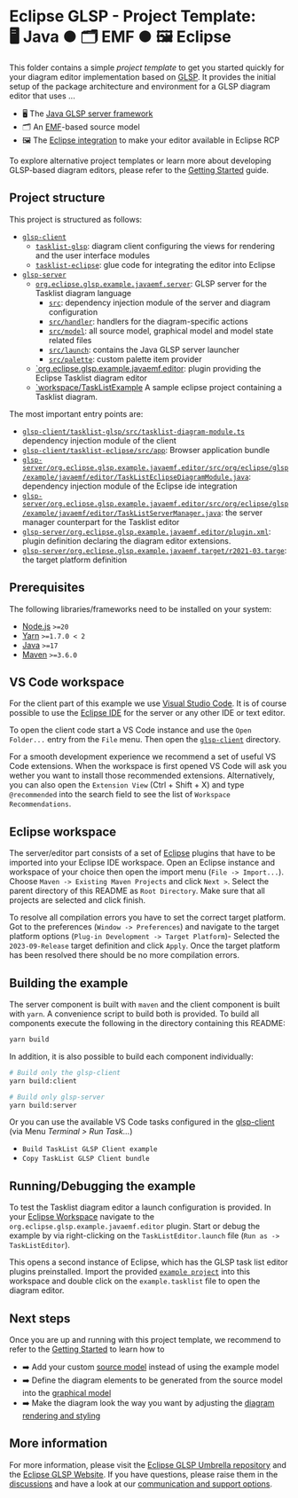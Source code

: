# Eclipse GLSP - Project Template:<br> 🖥️ Java ● 🗂️ EMF ● 🖼️ Eclipse

This folder contains a simple _project template_ to get you started quickly for your diagram editor implementation based on [GLSP](https://github.com/eclipse-glsp/glsp).
It provides the initial setup of the package architecture and environment for a GLSP diagram editor that uses ...

-   🖥️ The [Java GLSP server framework](https://github.com/eclipse-glsp/glsp-server)
-   🗂️ An [EMF](https://www.eclipse.org/modeling/emf/)-based source model
-   🖼️ The [Eclipse integration](https://github.com/eclipse-glsp/glsp-eclipse-integration) to make your editor available in Eclipse RCP

To explore alternative project templates or learn more about developing GLSP-based diagram editors, please refer to the [Getting Started](https://www.eclipse.org/glsp/documentation/gettingstarted) guide.

## Project structure

This project is structured as follows:

-   [`glsp-client`](glsp-client)
    -   [`tasklist-glsp`](glsp-client/tasklist-glsp): diagram client configuring the views for rendering and the user interface modules
    -   [`tasklist-eclipse`](glsp-client/tasklist-eclipse): glue code for integrating the editor into Eclipse
-   [`glsp-server`](glsp-server)
    -   [`org.eclipse.glsp.example.javaemf.server`](glsp-server/org.eclipse.glsp.example.javaemf.server/): GLSP server for the Tasklist diagram language
        -   [`src`](glsp-server/org.eclipse.glsp.example.javaemf.server/src/org/eclipse/glsp/example/javaemf/server/): dependency injection module of the server and diagram configuration
        -   [`src/handler`](glsp-server/org.eclipse.glsp.example.javaemf.server/src/org/eclipse/glsp/example/javaemf/server/handler/): handlers for the diagram-specific actions
        -   [`src/model`](glsp-server/org.eclipse.glsp.example.javaemf.server/src/org/eclipse/glsp/example/javaemf/server/model): all source model, graphical model and model state related files
        -   [`src/launch`](glsp-server/org.eclipse.glsp.example.javaemf.server/src/org/eclipse/glsp/example/javaemf/server/launch): contains the Java GLSP server launcher
        -   [`src/palette`](glsp-server/org.eclipse.glsp.example.javaemf.server/src/org/eclipse/glsp/example/javaemf/server/palette/): custom palette item provider
    -   [`org.eclipse.glsp.example.javaemf.editor](glsp-server/org.eclipse.glsp.example.javaemf.editor/): plugin providing the Eclipse Tasklist diagram editor
    -   [`workspace/TaskListExample](glsp-server/workspace/TaskListExample/) A sample eclipse project containing a Tasklist diagram.

The most important entry points are:

-   [`glsp-client/tasklist-glsp/src/tasklist-diagram-module.ts`](glsp-client/tasklist-glsp/src/tasklist-diagram-module.ts) dependency injection module of the client
-   [`glsp-client/tasklist-eclipse/src/app`](glsp-client/tasklist-eclipse/src/app.ts): Browser application bundle
-   [`glsp-server/org.eclipse.glsp.example.javaemf.editor/src/org/eclipse/glsp/example/javaemf/editor/TaskListEclipseDiagramModule.java`](glsp-server/org.eclipse.glsp.example.javaemf.editor/src/org/eclipse/glsp/example/javaemf/editor/TaskListEclipseDiagramModule.java): dependency injection module of the Eclipse ide integration
-   [`glsp-server/org.eclipse.glsp.example.javaemf.editor/src/org/eclipse/glsp/example/javaemf/editor/TaskListServerManager.java`](glsp-server/org.eclipse.glsp.example.javaemf.editor/src/org/eclipse/glsp/example/javaemf/editor/TaskListServerManager.java): the server manager counterpart for the Tasklist editor
-   [`glsp-server/org.eclipse.glsp.example.javaemf.editor/plugin.xml`](glsp-server/org.eclipse.glsp.example.javaemf.editor/plugin.xml): plugin definition declaring the diagram editor extensions.
-   [`glsp-server/org.eclipse.glsp.example.javaemf.target/r2021-03.targe`](glsp-server/org.eclipse.glsp.example.javaemf.target/r2021-03.target): the target platform definition

## Prerequisites

The following libraries/frameworks need to be installed on your system:

-   [Node.js](https://nodejs.org/en/) `>=20`
-   [Yarn](https://classic.yarnpkg.com/en/docs/install#debian-stable) `>=1.7.0 < 2`
-   [Java](https://adoptium.net/temurin/releases) `>=17`
-   [Maven](https://maven.apache.org/) `>=3.6.0`

## VS Code workspace

For the client part of this example we use [Visual Studio Code](https://code.visualstudio.com/).
It is of course possible to use the [Eclipse IDE](https://www.eclipse.org/ide/) for the server or any other IDE or text editor.

To open the client code start a VS Code instance and use the `Open Folder...` entry from the `File` menu.
Then open the [`glsp-client`](glsp-client/) directory.

For a smooth development experience we recommend a set of useful VS Code extensions. When the workspace is first opened VS Code will ask you wether you want to install those recommended extensions.
Alternatively, you can also open the `Extension View` (Ctrl + Shift + X) and type `@recommended` into the search field to see the list of `Workspace Recommendations`.

## Eclipse workspace

The server/editor part consists of a set of [Eclipse](https://www.eclipse.org/ide/) plugins that have to be imported into your Eclipse IDE workspace.
Open an Eclipse instance and workspace of your choice then open the import menu (`File -> Import...`).
Choose `Maven -> Existing Maven Projects` and click `Next >`.
Select the parent directory of this README as `Root Directory`. Make sure that all
projects are selected and click finish.

To resolve all compilation errors you have to set the correct target platform.
Got to the preferences (`Window -> Preferences`) and navigate to the target platform options (`Plug-in Development -> Target Platform`)-
Selected the `2023-09-Release` target definition and click `Apply`.
Once the target platform has been resolved there should be no more compilation errors.

## Building the example

The server component is built with `maven` and the client component is built with `yarn`.
A convenience script to build both is provided.
To build all components execute the following in the directory containing this README:

```bash
yarn build
```

In addition, it is also possible to build each component individually:

```bash
# Build only the glsp-client
yarn build:client

# Build only glsp-server
yarn build:server
```

Or you can use the available VS Code tasks configured in the [glsp-client](glsp-client/) (via Menu _Terminal > Run Task..._)

-   `Build TaskList GLSP Client example`
-   `Copy TaskList GLSP Client bundle`

## Running/Debugging the example

To test the Tasklist diagram editor a launch configuration is provided. In your [Eclipse Workspace](#eclipse-workspace) navigate to the
`org.eclipse.glsp.example.javaemf.editor` plugin. Start or debug the example by via right-clicking on the `TaskListEditor.launch` file (`Run as -> TaskListEditor`).

This opens a second instance of Eclipse, which has the GLSP task list editor plugins preinstalled.
Import the provided [`example project`](glsp-server/workspace/TaskListExample/) into this workspace and double click on the `example.tasklist` file to open the diagram editor.

## Next steps

Once you are up and running with this project template, we recommend to refer to the [Getting Started](https://www.eclipse.org/glsp/documentation) to learn how to

-   ➡️ Add your custom [source model](https://www.eclipse.org/glsp/documentation/sourcemodel) instead of using the example model
-   ➡️ Define the diagram elements to be generated from the source model into the [graphical model](https://www.eclipse.org/glsp/documentation/gmodel)
-   ➡️ Make the diagram look the way you want by adjusting the [diagram rendering and styling](https://www.eclipse.org/glsp/documentation/rendering)

## More information

For more information, please visit the [Eclipse GLSP Umbrella repository](https://github.com/eclipse-glsp/glsp) and the [Eclipse GLSP Website](https://www.eclipse.org/glsp/).
If you have questions, please raise them in the [discussions](https://github.com/eclipse-glsp/glsp/discussions) and have a look at our [communication and support options](https://www.eclipse.org/glsp/contact/).
